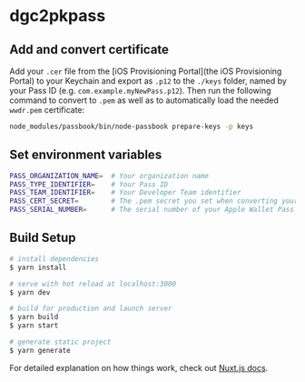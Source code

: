 # dgc2pkpass

## Add and convert certificate

Add your `.cer` file from the [iOS Provisioning Portal](the iOS Provisioning Portal) to your Keychain and export  as `.p12` to the `./keys` folder, named by your Pass ID (e.g. `com.example.myNewPass.p12`). Then run the following command to convert to `.pem` as well as to automatically load the needed `wwdr.pem` certificate:

```bash
node_modules/passbook/bin/node-passbook prepare-keys -p keys
```

## Set environment variables

```bash
PASS_ORGANIZATION_NAME=  # Your organization name
PASS_TYPE_IDENTIFIER=    # Your Pass ID
PASS_TEAM_IDENTIFIER=    # Your Developer Team identifier
PASS_CERT_SECRET=        # The .pem secret you set when converting your signing certificate from .p12 to .pem
PASS_SERIAL_NUMBER=      # The serial number of your Apple Wallet Pass
```

## Build Setup

```bash
# install dependencies
$ yarn install

# serve with hot reload at localhost:3000
$ yarn dev

# build for production and launch server
$ yarn build
$ yarn start

# generate static project
$ yarn generate
```

For detailed explanation on how things work, check out [Nuxt.js docs](https://nuxtjs.org).